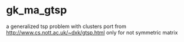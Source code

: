 # gk_ma_gtsp
a generalized tsp problem with clusters port from http://www.cs.nott.ac.uk/~dxk/gtsp.html
only for not symmetric matrix
